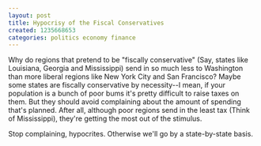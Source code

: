 ```yaml
---
layout: post
title: Hypocrisy of the Fiscal Conservatives
created: 1235668653
categories: politics economy finance
---
```

Why do regions that pretend to be "fiscally conservative" (Say, states like Louisiana, Georgia and Mississippi) send in so much less to Washington than more liberal regions like New York City and San Francisco? Maybe some states are fiscally conservative by necessity--I mean, if your population is a bunch of poor bums it's pretty difficult to raise taxes on them. But they should avoid complaining about the amount of spending that's planned. After all, although poor regions send in the least tax (Think of Mississippi), they're getting the most out of the stimulus.

Stop complaining, hypocrites. Otherwise we'll go by a state-by-state basis.
